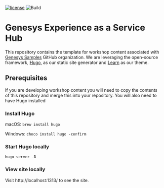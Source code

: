 [![license](https://img.shields.io/github/license/genesys-samples/genesys-samples.github.io.svg)](https://github.com/genesys-samples/genesys-samples.github.io/blob/main/LICENSE)
![Build](https://img.shields.io/github/workflow/status/genesys-samples/genesys-samples.github.io/GitHub%20Pages)


# Genesys Experience as a Service Hub

This repository contains the template for workshop content associated with [Genesys Samples](https://github.com/genesys-samples) GitHub organization. We are leveraging the open-source framework, [Hugo](https://gohugo.io/), as our static site generator and [Learn](https://learn.netlify.app/) as our theme.

## Prerequisites

If you are developing workshop content you will need to copy the contents of this repository and merge this into your repository. You will also need to have Hugo installed

### Install Hugo

macOS: `brew install hugo`

Windows: `choco install hugo -confirm`

### Start Hugo locally

`hugo server -D`

### View site locally

Visit http://localhost:1313/ to see the site.
